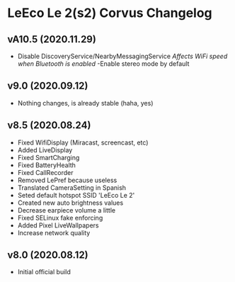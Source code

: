 # LeEco Le 2(s2) Corvus Changelog

## vA10.5 (2020.11.29)
- Disable DiscoveryService/NearbyMessagingService
 *Affects WiFi speed when Bluetooth is enabled*
-Enable stereo mode by default

## v9.0 (2020.09.12)
- Nothing changes, is already stable (haha, yes)

## v8.5 (2020.08.24)
- Fixed WifiDisplay (Miracast, screencast, etc)
- Added LiveDisplay
- Fixed SmartCharging
- Fixed BatteryHealth
- Fixed CallRecorder
- Removed LePref because useless
- Translated CameraSetting in Spanish
- Seted default hotspot SSID 'LeEco Le 2'
- Created new auto brightness values
- Decrease earpiece volume a little 
- Fixed SELinux fake enforcing
- Added Pixel LiveWallpapers
- Increase network quality 

## v8.0 (2020.08.12)
- Initial official build
